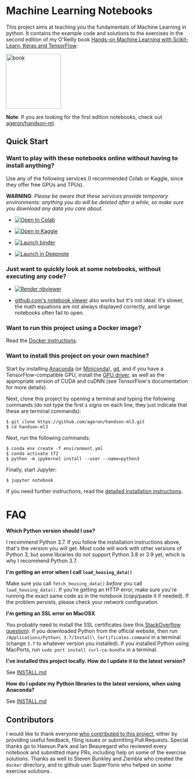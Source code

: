 Machine Learning Notebooks
==========================

This project aims at teaching you the fundamentals of Machine Learning in
python. It contains the example code and solutions to the exercises in the second edition of my O'Reilly book [Hands-on Machine Learning with Scikit-Learn, Keras and TensorFlow](https://www.oreilly.com/library/view/hands-on-machine-learning/9781492032632/):

<img src="https://images-na.ssl-images-amazon.com/images/I/51aqYc1QyrL._SX379_BO1,204,203,200_.jpg" title="book" width="150" />

**Note**: If you are looking for the first edition notebooks, check out [ageron/handson-ml](https://github.com/ageron/handson-ml).

## Quick Start

### Want to play with these notebooks online without having to install anything?
Use any of the following services (I recommended Colab or Kaggle, since they offer free GPUs and TPUs).

**WARNING**: _Please be aware that these services provide temporary environments: anything you do will be deleted after a while, so make sure you download any data you care about._

* <a href="https://colab.research.google.com/github/ageron/handson-ml3/blob/main/" target="_parent"><img src="https://colab.research.google.com/assets/colab-badge.svg" alt="Open In Colab"/></a>

* <a href="https://homl.info/kaggle/"><img src="https://kaggle.com/static/images/open-in-kaggle.svg" alt="Open in Kaggle" /></a>

* <a href="https://mybinder.org/v2/gh/ageron/handson-ml3/HEAD?filepath=%2Findex.ipynb"><img src="https://mybinder.org/badge_logo.svg" alt="Launch binder" /></a>

* <a href="https://homl.info/deepnote/"><img src="https://deepnote.com/buttons/launch-in-deepnote-small.svg" alt="Launch in Deepnote" /></a>

### Just want to quickly look at some notebooks, without executing any code?

* <a href="https://nbviewer.jupyter.org/github/ageron/handson-ml3/blob/main/index.ipynb"><img src="https://raw.githubusercontent.com/jupyter/design/master/logos/Badges/nbviewer_badge.svg" alt="Render nbviewer" /></a>

* [github.com's notebook viewer](https://github.com/ageron/handson-ml3/blob/main/index.ipynb) also works but it's not ideal: it's slower, the math equations are not always displayed correctly, and large notebooks often fail to open.

### Want to run this project using a Docker image?
Read the [Docker instructions](https://github.com/ageron/handson-ml3/tree/main/docker).

### Want to install this project on your own machine?

Start by installing [Anaconda](https://www.anaconda.com/distribution/) (or [Miniconda](https://docs.conda.io/en/latest/miniconda.html)), [git](https://git-scm.com/downloads), and if you have a TensorFlow-compatible GPU, install the [GPU driver](https://www.nvidia.com/Download/index.aspx), as well as the appropriate version of CUDA and cuDNN (see TensorFlow's documentation for more details).

Next, clone this project by opening a terminal and typing the following commands (do not type the first `$` signs on each line, they just indicate that these are terminal commands):

    $ git clone https://github.com/ageron/handson-ml3.git
    $ cd handson-ml3

Next, run the following commands:

    $ conda env create -f environment.yml
    $ conda activate tf2
    $ python -m ipykernel install --user --name=python3

Finally, start Jupyter:

    $ jupyter notebook

If you need further instructions, read the [detailed installation instructions](INSTALL.md).

# FAQ

**Which Python version should I use?**

I recommend Python 3.7. If you follow the installation instructions above, that's the version you will get. Most code will work with other versions of Python 3, but some libraries do not support Python 3.8 or 3.9 yet, which is why I recommend Python 3.7.

**I'm getting an error when I call `load_housing_data()`**

Make sure you call `fetch_housing_data()` *before* you call `load_housing_data()`. If you're getting an HTTP error, make sure you're running the exact same code as in the notebook (copy/paste it if needed). If the problem persists, please check your network configuration.

**I'm getting an SSL error on MacOSX**

You probably need to install the SSL certificates (see this [StackOverflow question](https://stackoverflow.com/questions/27835619/urllib-and-ssl-certificate-verify-failed-error)). If you downloaded Python from the official website, then run `/Applications/Python\ 3.7/Install\ Certificates.command` in a terminal (change `3.7` to whatever version you installed). If you installed Python using MacPorts, run `sudo port install curl-ca-bundle` in a terminal.

**I've installed this project locally. How do I update it to the latest version?**

See [INSTALL.md](INSTALL.md)

**How do I update my Python libraries to the latest versions, when using Anaconda?**

See [INSTALL.md](INSTALL.md)

## Contributors
I would like to thank everyone [who contributed to this project](https://github.com/ageron/handson-ml3/graphs/contributors), either by providing useful feedback, filing issues or submitting Pull Requests. Special thanks go to Haesun Park and Ian Beauregard who reviewed every notebook and submitted many PRs, including help on some of the exercise solutions. Thanks as well to Steven Bunkley and Ziembla who created the `docker` directory, and to github user SuperYorio who helped on some exercise solutions.
